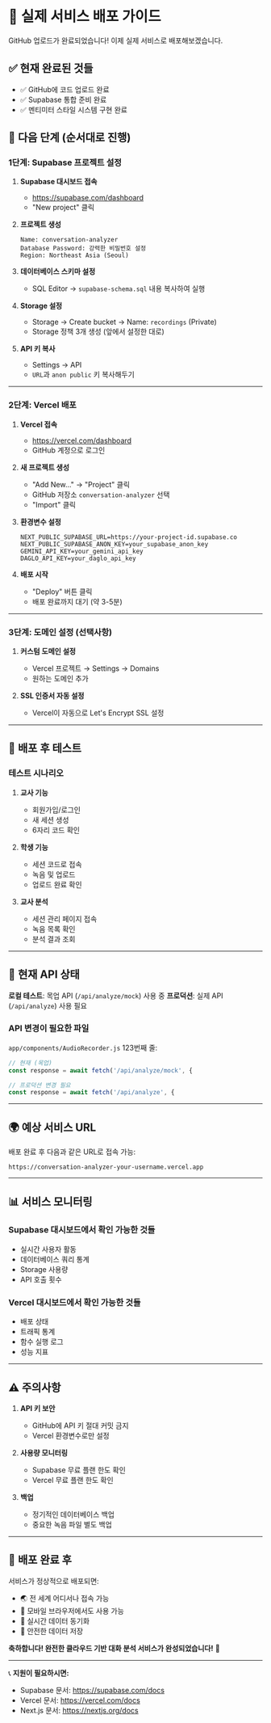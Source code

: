 # 🚀 **실제 서비스 배포 가이드**

GitHub 업로드가 완료되었습니다! 이제 실제 서비스로 배포해보겠습니다.

## ✅ **현재 완료된 것들**
- ✅ GitHub에 코드 업로드 완료
- ✅ Supabase 통합 준비 완료  
- ✅ 멘티미터 스타일 시스템 구현 완료

## 🎯 **다음 단계 (순서대로 진행)**

### **1단계: Supabase 프로젝트 설정**

1. **Supabase 대시보드 접속**
   - https://supabase.com/dashboard
   - "New project" 클릭

2. **프로젝트 생성**
   ```
   Name: conversation-analyzer
   Database Password: 강력한 비밀번호 설정
   Region: Northeast Asia (Seoul)
   ```

3. **데이터베이스 스키마 설정**
   - SQL Editor → `supabase-schema.sql` 내용 복사하여 실행

4. **Storage 설정**
   - Storage → Create bucket → Name: `recordings` (Private)
   - Storage 정책 3개 생성 (앞에서 설정한 대로)

5. **API 키 복사**
   - Settings → API
   - `URL`과 `anon public` 키 복사해두기

---

### **2단계: Vercel 배포**

1. **Vercel 접속**
   - https://vercel.com/dashboard
   - GitHub 계정으로 로그인

2. **새 프로젝트 생성**
   - "Add New..." → "Project" 클릭
   - GitHub 저장소 `conversation-analyzer` 선택
   - "Import" 클릭

3. **환경변수 설정**
   ```
   NEXT_PUBLIC_SUPABASE_URL=https://your-project-id.supabase.co
   NEXT_PUBLIC_SUPABASE_ANON_KEY=your_supabase_anon_key
   GEMINI_API_KEY=your_gemini_api_key
   DAGLO_API_KEY=your_daglo_api_key
   ```

4. **배포 시작**
   - "Deploy" 버튼 클릭
   - 배포 완료까지 대기 (약 3-5분)

---

### **3단계: 도메인 설정 (선택사항)**

1. **커스텀 도메인 설정**
   - Vercel 프로젝트 → Settings → Domains
   - 원하는 도메인 추가

2. **SSL 인증서 자동 설정**
   - Vercel이 자동으로 Let's Encrypt SSL 설정

---

## 🧪 **배포 후 테스트**

### **테스트 시나리오**
1. **교사 기능**
   - 회원가입/로그인
   - 새 세션 생성
   - 6자리 코드 확인

2. **학생 기능**  
   - 세션 코드로 접속
   - 녹음 및 업로드
   - 업로드 완료 확인

3. **교사 분석**
   - 세션 관리 페이지 접속
   - 녹음 목록 확인
   - 분석 결과 조회

---

## 🔧 **현재 API 상태**

**로컬 테스트**: 목업 API (`/api/analyze/mock`) 사용 중
**프로덕션**: 실제 API (`/api/analyze`) 사용 필요

### **API 변경이 필요한 파일**
`app/components/AudioRecorder.js` 123번째 줄:
```javascript
// 현재 (목업)
const response = await fetch('/api/analyze/mock', {

// 프로덕션 변경 필요
const response = await fetch('/api/analyze', {
```

---

## 🌍 **예상 서비스 URL**

배포 완료 후 다음과 같은 URL로 접속 가능:
```
https://conversation-analyzer-your-username.vercel.app
```

---

## 📊 **서비스 모니터링**

### **Supabase 대시보드에서 확인 가능한 것들**
- 실시간 사용자 활동
- 데이터베이스 쿼리 통계  
- Storage 사용량
- API 호출 횟수

### **Vercel 대시보드에서 확인 가능한 것들**
- 배포 상태
- 트래픽 통계
- 함수 실행 로그
- 성능 지표

---

## ⚠️ **주의사항**

1. **API 키 보안**
   - GitHub에 API 키 절대 커밋 금지
   - Vercel 환경변수로만 설정

2. **사용량 모니터링**
   - Supabase 무료 플랜 한도 확인
   - Vercel 무료 플랜 한도 확인

3. **백업**
   - 정기적인 데이터베이스 백업
   - 중요한 녹음 파일 별도 백업

---

## 🎉 **배포 완료 후**

서비스가 정상적으로 배포되면:
- 🌏 전 세계 어디서나 접속 가능
- 📱 모바일 브라우저에서도 사용 가능
- 🔄 실시간 데이터 동기화
- 🔐 안전한 데이터 저장

**축하합니다! 완전한 클라우드 기반 대화 분석 서비스가 완성되었습니다!** 🎉

---

📞 **지원이 필요하시면:**
- Supabase 문서: https://supabase.com/docs
- Vercel 문서: https://vercel.com/docs
- Next.js 문서: https://nextjs.org/docs 